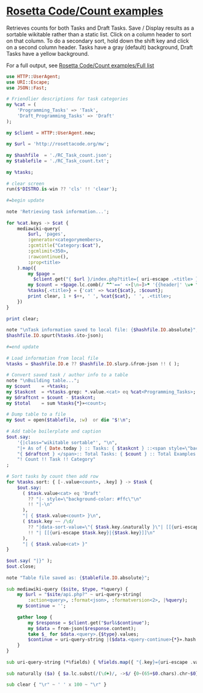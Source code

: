 [1]: https://rosettacode.org/wiki/Rosetta_Code/Count_examples

# [Rosetta Code/Count examples][1]

Retrieves counts for both Tasks and Draft Tasks. Save / Display results as a sortable wikitable rather than a static list. Click on a column header to sort on that column. To do a secondary sort, hold down the shift key and click on a second column header. Tasks have a gray (default) background, Draft Tasks have a yellow background.



For a full output, see [Rosetta Code/Count examples/Full list](https://rosettacode.org/wiki/Rosetta_Code/Count_examples/Full_list)

```raku
use HTTP::UserAgent;
use URI::Escape;
use JSON::Fast;
 
# Friendlier descriptions for task categories
my %cat = (
    'Programming_Tasks' => 'Task',
    'Draft_Programming_Tasks' => 'Draft'
);
 
my $client = HTTP::UserAgent.new;
 
my $url = 'http://rosettacode.org/mw';
 
my $hashfile  = './RC_Task_count.json';
my $tablefile = './RC_Task_count.txt';
 
my %tasks;
 
# clear screen
run($*DISTRO.is-win ?? 'cls' !! 'clear');
 
#=begin update
 
note 'Retrieving task information...';
 
for %cat.keys -> $cat {
    mediawiki-query(
        $url, 'pages',
        :generator<categorymembers>,
        :gcmtitle("Category:$cat"),
        :gcmlimit<350>,
        :rawcontinue(),
        :prop<title>
    ).map({
        my $page =
          $client.get("{ $url }/index.php?title={ uri-escape .<title> }&action=raw").content;
        my $count = +$page.lc.comb(/ ^^'==' <-[\n=]>* '{{header|' \w+ \N+ '==' \h* $$ /);
        %tasks{.<title>} = {'cat' => %cat{$cat}, :$count};
        print clear, 1 + $++, ' ', %cat{$cat}, ' ', .<title>;
    })
}
 
print clear;
 
note "\nTask information saved to local file: {$hashfile.IO.absolute}";
$hashfile.IO.spurt(%tasks.&to-json);
 
#=end update
 
# Load information from local file
%tasks = $hashfile.IO.e ?? $hashfile.IO.slurp.&from-json !! ( );
 
# Convert saved task / author info to a table
note "\nBuilding table...";
my $count    = +%tasks;
my $taskcnt  = +%tasks.grep: *.value.<cat> eq %cat<Programming_Tasks>;
my $draftcnt = $count - $taskcnt;
my $total    = sum %tasks{*}»<count>;
 
# Dump table to a file
my $out = open($tablefile, :w)  or die "$!\n";
 
# Add table boilerplate and caption
$out.say:
    '{|class="wikitable sortable"', "\n",
    "|+ As of { Date.today } :: Tasks: { $taskcnt } ::<span style=\"background-color:#ffd\"> Draft Tasks:",
    "{ $draftcnt } </span>:: Total Tasks: { $count } :: Total Examples: { $total }\n",
    "! Count !! Task !! Category"
;
 
# Sort tasks by count then add row
for %tasks.sort: { [-.value<count>, .key] } -> $task {
    $out.say:
      ( $task.value<cat> eq 'Draft'
        ?? "|- style=\"background-color: #ffc\"\n"
        !! "|-\n"
      ),
      "| { $task.value<count> }\n",
      ( $task.key ~~ /\d/
        ?? "|data-sort-value=\"{ $task.key.&naturally }\"| [[{uri-escape $task.key}|{$task.key}]]\n"
        !! "| [[{uri-escape $task.key}|{$task.key}]]\n"
      ),
      "| { $task.value<cat> }"
}
 
$out.say( "|}" );
$out.close;
 
note "Table file saved as: {$tablefile.IO.absolute}";
 
sub mediawiki-query ($site, $type, *%query) {
    my $url = "$site/api.php?" ~ uri-query-string(
        :action<query>, :format<json>, :formatversion<2>, |%query);
    my $continue = '';
 
    gather loop {
        my $response = $client.get("$url&$continue");
        my $data = from-json($response.content);
        take $_ for $data.<query>.{$type}.values;
        $continue = uri-query-string |($data.<query-continue>{*}».hash.hash or last);
    }
}
 
sub uri-query-string (*%fields) { %fields.map({ "{.key}={uri-escape .value}" }).join("&") }
 
sub naturally ($a) { $a.lc.subst(/(\d+)/, ->$/ {0~(65+$0.chars).chr~$0},:g) }
 
sub clear { "\r" ~ ' ' x 100 ~ "\r" }
```
